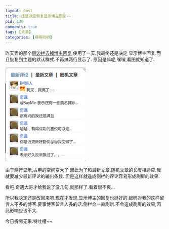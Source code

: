 ```yaml
---
layout: post
title: 还是决定恢复显示博主回复~~
pid: 130
comments: true
tags: [点滴]
categories: [唠唠叨叨]
---
```

昨天弄的那个[侧边栏去掉博主回复](/2011/05/remove-sidebar-admin-respond.html)
使用了一天.我最终还是决定 显示博主回复.而且恢复到主题的默认样式.不再搞两行显示了.
原因是嘛呢,嘿嘿,看图就知道了.

![](/uploads/2011/05/13_01.png)

由于两行显示,占用的空间变大了.因此为了和最新文章,随机文章的长度相适应.我就要减少最新评论的输出条数.
但是这样就造成侧栏的评论容易形成刷屏的效果.

看吧.奇遇大哥才给我说了没几句,就那样了.看着很不爽...

所以我决定还是改回来吧.现在才发现,显示博主的回复也挺好的.起码对我的这样留言人不多的博客.要事博客留言人多的话.侧栏会一直刷新.不会造成刷屏的效果,因此影响应该不大.

今日折腾无果.特吐槽~~
